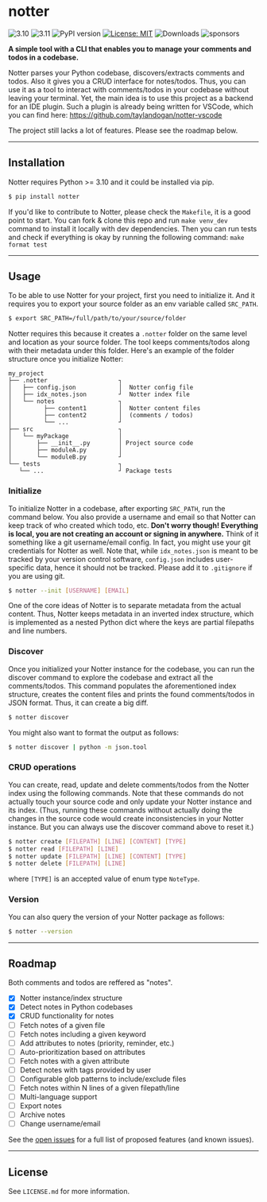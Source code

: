 # notter
<!-- /// Github badges go here -->
![3.10](https://img.shields.io/github/actions/workflow/status/taylandogan/notter/tests.yml?branch=master&event=push&matrix.python-version=3.10&label=python3.10)
![3.11](https://img.shields.io/github/actions/workflow/status/taylandogan/notter/tests.yml?branch=master&event=push&matrix.python-version=3.11&label=python3.11)
![PyPI version](https://img.shields.io/pypi/v/notter?color=blue&label=version&logoColor=red)
[![License: MIT](https://img.shields.io/github/license/taylandogan/notter?color=yellow)](https://opensource.org/licenses/MIT)
![Downloads](https://img.shields.io/pypi/dm/notter?color=red)
![sponsors](https://img.shields.io/github/sponsors/taylandogan?color=teal)


<b>A simple tool with a CLI that enables you to manage your comments and todos in a codebase.</b>

Notter parses your Python codebase, discovers/extracts comments and todos. Also it gives you a CRUD interface for notes/todos. Thus, you can use it as a tool to interact with comments/todos in your codebase without leaving your terminal. Yet, the main idea is to use this project as a backend for an IDE plugin. Such a plugin is already being written for VSCode, which you can find here: https://github.com/taylandogan/notter-vscode

The project still lacks a lot of features. Please see the roadmap below.
<hr>

## Installation
Notter requires Python >= 3.10 and it could be installed via pip.
   ```sh
   $ pip install notter
   ```

If you'd like to contribute to Notter, please check the `Makefile`, it is a good point to start. You can fork & clone this repo and run `make venv_dev` command to install it locally with dev dependencies. Then you can run tests and check if everything is okay by running the following command: `make format test`
<!-- <p align="right">(<a href="#readme-top">back to top</a>)</p> -->
<hr>


## Usage
To be able to use Notter for your project, first you need to initialize it. And it requires you to export your source folder as an env variable called `SRC_PATH`.
```sh
$ export SRC_PATH=/full/path/to/your/source/folder
```
Notter requires this because it creates a `.notter` folder on the same level and location as your source folder. The tool keeps comments/todos along with their metadata under this folder.  Here's an example of the folder structure once you initialize Notter:
```
my_project
├── .notter                    ┐
│   ├── config.json            │  Notter config file
│   ├── idx_notes.json         ┘  Notter index file
│   └── notes                  ┐
│         ├── content1         │  Notter content files
│         ├── content2         │  (comments / todos)
│         └── ...              ┘
├── src                        ┐
│   └── myPackage              │
│       ├── __init__.py        │ Project source code
│       ├── moduleA.py         │
│       └── moduleB.py         ┘
└── tests                      ┐
   └── ...                     ┘ Package tests
```

### Initialize

To initialize Notter in a codebase, after exporting `SRC_PATH`, run the command below. You also provide a username and email so that Notter can keep track of who created which todo, etc. **Don't worry though! Everything is local, you are not creating an account or signing in anywhere.** Think of it something like a git username/email config. In fact, you might use your git credentials for Notter as well. Note that, while `idx_notes.json` is meant to be tracked by your version control software, `config.json` includes user-specific data, hence it should not be tracked. Please add it to `.gitignore` if you are using git.
```sh
$ notter --init [USERNAME] [EMAIL]
```

One of the core ideas of Notter is to separate metadata from the actual content. Thus, Notter keeps metadata in an inverted index structure, which is implemented as a nested Python dict where the keys are partial filepaths and line numbers.

### Discover

Once you initialized your Notter instance for the codebase, you can run the discover command to explore the codebase and extract all the comments/todos. This command populates the aforementioned index structure, creates the content files and prints the found comments/todos in JSON format. Thus, it can create a big diff.

```sh
$ notter discover
```

You might also want to format the output as follows:
```sh
$ notter discover | python -m json.tool
```

### CRUD operations
You can create, read, update and delete comments/todos from the Notter index using the following commands. Note that these commands do not actually touch your source code and only update your Notter instance and its index. (Thus, running these commands without actually doing the changes in the source code would create inconsistencies in your Notter instance. But you can always use the discover command above to reset it.)

```sh
$ notter create [FILEPATH] [LINE] [CONTENT] [TYPE]
$ notter read [FILEPATH] [LINE]
$ notter update [FILEPATH] [LINE] [CONTENT] [TYPE]
$ notter delete [FILEPATH] [LINE]
```

where `[TYPE]` is an accepted value of enum type `NoteType`.

### Version
You can also query the version of your Notter package as follows:
```sh
$ notter --version
```

<!-- _For more examples, please refer to the [Documentation](https://example.com)_ -->
<!-- <p align="right">(<a href="#readme-top">back to top</a>)</p> -->
<hr>

## Roadmap
Both comments and todos are reffered as "notes".

- [x] Notter instance/index structure
- [x] Detect notes in Python codebases
- [x] CRUD functionality for notes
- [ ] Fetch notes of a given file
- [ ] Fetch notes including a given keyword
- [ ] Add attributes to notes (priority, reminder, etc.)
- [ ] Auto-prioritization based on attributes
- [ ] Fetch notes with a given attribute
- [ ] Detect notes with tags provided by user
- [ ] Configurable glob patterns to include/exclude files
- [ ] Fetch notes within N lines of a given filepath/line
- [ ] Multi-language support
- [ ] Export notes
- [ ] Archive notes
- [ ] Change username/email

See the [open issues](https://github.com/taylandogan/notter/issues) for a full list of proposed features (and known issues).
<!-- <p align="right">(<a href="#readme-top">back to top</a>)</p> -->
<hr>

## License
See `LICENSE.md` for more information.
<!-- <p align="right">(<a href="#readme-top">back to top</a>)</p> -->
